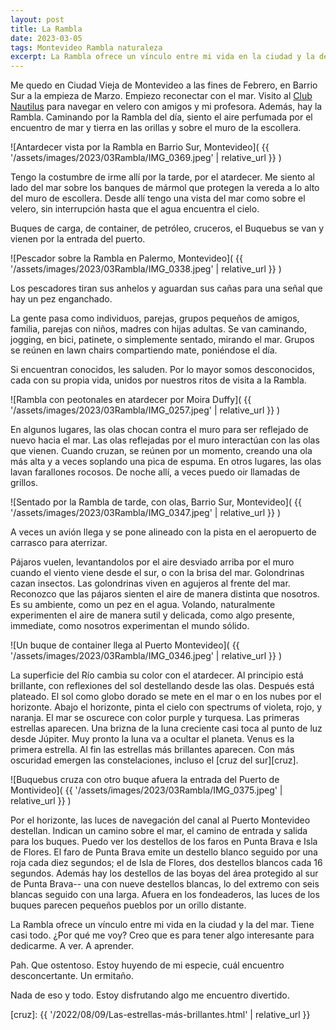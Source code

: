 ```yaml
---
layout: post
title: La Rambla
date: 2023-03-05
tags: Montevideo Rambla naturaleza
excerpt: La Rambla ofrece un vínculo entre mi vida en la ciudad y la del mar.
---
```


Me quedo en Ciudad Vieja de Montevideo a las fines de Febrero, en Barrio Sur a
la empieza de Marzo. Empiezo reconectar con el mar. Visito al [Club
Nautilus][nyc] para navegar en velero con amigos y mi profesora. Además, hay la
Rambla. Caminando por la Rambla del día, siento el aire perfumada por el
encuentro de mar y tierra en las orillas y sobre el muro de la escollera.

![Antardecer vista por la Rambla en Barrio Sur, Montevideo](
  {{ '/assets/images/2023/03Rambla/IMG_0369.jpeg' | relative_url }}
)

Tengo la costumbre de irme allí por la tarde, por el atardecer.
Me siento al lado del mar sobre los banques de mármol que protegen la vereda
a lo alto del muro de escollera.
Desde allí tengo una vista del mar como sobre el velero, sin interrupción
hasta que el agua encuentra el cielo.

Buques de carga, de container, de petróleo, cruceros, el Buquebus se van y
vienen por la entrada del puerto.

![Pescador sobre la Rambla en Palermo, Montevideo](
  {{ '/assets/images/2023/03Rambla/IMG_0338.jpeg' | relative_url }}
)

Los pescadores tiran sus anhelos y aguardan sus cañas para una señal que
hay un pez enganchado.

La gente pasa como individuos, parejas, grupos pequeños de amigos, familia,
parejas con niños, madres con hijas adultas.
Se van caminando, jogging, en bici, patinete, o simplemente
sentado, mirando el mar.
Grupos se reúnen en lawn chairs compartiendo mate, poniéndose el día.

Si encuentran conocidos, les saluden. Por lo mayor somos desconocidos,
cada con su propia vida, unidos por nuestros ritos de visita a
la Rambla.

![Rambla con peotonales en atardecer por Moira Duffy](
  {{ '/assets/images/2023/03Rambla/IMG_0257.jpeg' | relative_url }}
)

En algunos lugares, las olas chocan contra el muro para ser reflejado de nuevo
hacia el mar.
Las olas reflejadas por el muro interactúan con las olas que vienen.
Cuando cruzan, se reúnen por un momento, creando una ola más alta y a
veces soplando una pica de espuma.
En otros lugares, las olas lavan farallones rocosos.
De noche allí, a veces puedo oir llamadas de grillos.

![Sentado por la Rambla de tarde, con olas, Barrio Sur, Montevideo](
  {{ '/assets/images/2023/03Rambla/IMG_0347.jpeg' | relative_url }}
)

A veces un avión llega y se pone alineado con la pista en el aeropuerto
de carrasco para aterrizar.

Pájaros vuelen, levantandolos por el aire desviado arriba por el muro
cuando el viento viene desde el sur, o con la brisa del mar.
Golondrinas cazan insectos. Las golondrinas viven en agujeros al frente
del mar.
Reconozco que las pájaros sienten el aire de manera distinta que nosotros.
Es su ambiente, como un pez en el agua. Volando, naturalmente experimenten
el aire de manera sutil y delicada, como algo presente, immediate, como
nosotros experimentan el mundo sólido.

![Un buque de container llega al Puerto Montevideo](
  {{ '/assets/images/2023/03Rambla/IMG_0346.jpeg' | relative_url }}
)

La superficie del Río cambia su color con el atardecer.  Al principio está
brillante, con reflexiones del sol destellando desde las olas. Después está
plateado.  El sol como globo dorado se mete en el mar o en los nubes por el
horizonte.  Abajo el horizonte, pinta el cielo con spectrums of violeta, rojo,
y naranja.  El mar se oscurece con color purple y turquesa.  Las primeras
estrellas aparecen.  Una brizna de la luna creciente casi toca al punto de luz
desde Júpiter.  Muy pronto la luna va a ocultar el planeta.  Venus es la
primera estrella. Al fin las estrellas más brillantes aparecen.  Con más
oscuridad emergen las constelaciones, incluso el [cruz del sur][cruz].

![Buquebus cruza con otro buque afuera la entrada del Puerto de Montivideo](
  {{ '/assets/images/2023/03Rambla/IMG_0375.jpeg' | relative_url }}
)

Por el horizonte, las luces de navegación del canal al Puerto Montevideo
destellan. Indican un camino sobre el mar, el camino de entrada y salida
para los buques. Puedo ver los destellos de los faros en Punta Brava e
Isla de Flores. El faro de Punta Brava emite un destello blanco seguido por
una roja cada diez segundos; el de Isla de Flores, dos destellos blancos cada
16 segundos. Además hay los destellos de las boyas del área protegido al sur
de Punta Brava-- una con nueve destellos blancas, lo del extremo con seis
blancas seguido con una larga. Afuera en los fondeaderos, las luces de los
buques parecen pequeños pueblos por un orillo distante.

La Rambla ofrece un vínculo entre mi vida en la ciudad y la del mar.
Tiene casi todo. ¿Por qué me voy? Creo que es para tener algo interesante
para dedicarme. A ver. A aprender.

Pah. Que ostentoso.
Estoy huyendo de mi especie,
cuál encuentro desconcertante. Un ermitaño.

Nada de eso y todo. Estoy disfrutando algo me encuentro divertido.

[nyc]: https://www.nyc.com.uy/
[cruz]: {{ '/2022/08/09/Las-estrellas-más-brillantes.html' | relative_url }}
